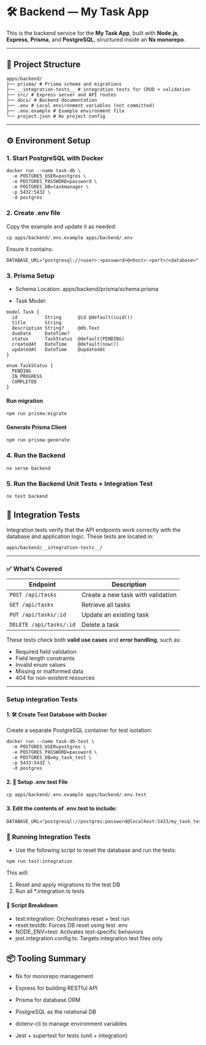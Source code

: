 # 🛠️ Backend — My Task App

This is the backend service for the **My Task App**, built with **Node.js**, **Express**, **Prisma**, and **PostgreSQL**, structured inside an **Nx monorepo**.

---

## 📁 Project Structure

```
apps/backend/
├── prisma/ # Prisma schema and migrations
├── __integration-tests__ # integration tests for CRUD + validation
├── src/ # Express server and API routes
├── docs/ # Backend documentation
├── .env # Local environment variables (not committed)
├── .env.example # Example environment file
└── project.json # Nx project config
```

---

## ⚙️ Environment Setup

### 1. Start PostgreSQL with Docker

```
docker run --name task-db \
  -e POSTGRES_USER=postgres \
  -e POSTGRES_PASSWORD=password \
  -e POSTGRES_DB=taskmanager \
  -p 5432:5432 \
  -d postgres
```

### 2. Create .env file

Copy the example and update it as needed:

```
cp apps/backend/.env.example apps/backend/.env
```

Ensure it contains:

```
DATABASE_URL="postgresql://<user>:<password>@<host>:<port>/<database>"
```

### 3. Prisma Setup

- Schema Location:
  apps/backend/prisma/schema.prisma

- Task Model:

```
model Task {
  id          String      @id @default(cuid())
  title       String
  description String?     @db.Text
  dueDate     DateTime?
  status      TaskStatus  @default(PENDING)
  createdAt   DateTime    @default(now())
  updatedAt   DateTime    @updatedAt
}

enum TaskStatus {
  PENDING
  IN_PROGRESS
  COMPLETED
}
```

#### Run migration

```
npm run prisma:migrate
```

#### Generate Prisma Client

```
npm run prisma:generate
```

### 4. Run the Backend

```
nx serve backend
```

### 5. Run the Backend Unit Tests + Integration Test

```
nx test backend
```

## 🧪 Integration Tests

Integration tests verify that the API endpoints work correctly with the database and application logic. These tests are located in:

```
apps/backend/__integration-tests__/
```

---

### ✅ What’s Covered

| Endpoint                | Description                       |
| ----------------------- | --------------------------------- |
| `POST /api/tasks`       | Create a new task with validation |
| `GET /api/tasks`        | Retrieve all tasks                |
| `PUT /api/tasks/:id`    | Update an existing task           |
| `DELETE /api/tasks/:id` | Delete a task                     |

These tests check both **valid use cases** and **error handling**, such as:

- Required field validation
- Field length constraints
- Invalid enum values
- Missing or malformed data
- 404 for non-existent resources

---

### Setup integration Tests

#### 1. 🛠️ Create Test Database with Docker

Create a separate PostgreSQL container for test isolation:

```
docker run --name task-db-test \
  -e POSTGRES_USER=postgres \
  -e POSTGRES_PASSWORD=password \
  -e POSTGRES_DB=my_task_test \
  -p 5433:5432 \
  -d postgres
```

#### 2. 📁 Setup .env.test File

```
cp apps/backend/.env.example apps/backend/.env.test
```

#### 3. Edit the contents of .env.test to include:

```
DATABASE_URL="postgresql://postgres:password@localhost:5433/my_task_test"
```

### 🚀 Running Integration Tests

- Use the following script to reset the database and run the tests:

```
npm run test:integration
```

This will:

1. Reset and apply migrations to the test DB
2. Run all \*.integration.ts tests

#### 🔧 Script Breakdown

- test:integration: Orchestrates reset + test run
- reset:testdb: Forces DB reset using test .env
- NODE_ENV=test: Activates test-specific behaviors
- jest.integration.config.ts: Targets integration test files only

## 📦 Tooling Summary

- Nx for monorepo management

- Express for building RESTful API

- Prisma for database ORM

- PostgreSQL as the relational DB

- dotenv-cli to manage environment variables

- Jest + supertest for tests (unit + integration)
